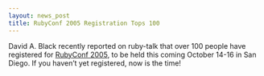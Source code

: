 ```yaml
---
layout: news_post
title: RubyConf 2005 Registration Tops 100
---
```


David A. Black recently reported on ruby-talk that over 100 people have
registered for [RubyConf 2005][1], to be held this coming October 14-16
in San Diego. If you haven’t yet registered, now is the time!

[1]: http://www.rubyconf.org/ 
